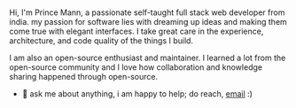<br />

Hi, I'm Prince Mann, a passionate self-taught full stack web developer from india. my passion for software lies with dreaming up ideas and making them come true with elegant interfaces. I take great care in the experience, architecture, and code quality of the things I build.

I am also an open-source enthusiast and maintainer. I learned a lot from the open-source community and I love how collaboration and knowledge sharing happened through open-source.

- 💬 ask me about anything, i am happy to help; do reach, [email](mailto:usernamecopied5656@gmail.com) :)
